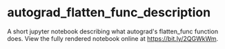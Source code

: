 # autograd_flatten_func_description
A short jupyter notebook describing what autograd's flatten_func function does.  View the fully rendered notebook online at https://bit.ly/2QGWkWm.
